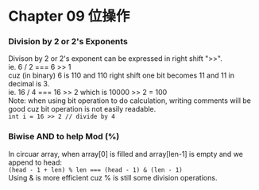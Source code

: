 # Chapter 09 位操作

### Division by 2 or 2's Exponents
Divison by 2 or 2's exponent can be expressed in right shift ">>".  
ie. 6 / 2  === 6 >> 1  
cuz (in binary) 6 is 110 and 110 right shift one bit becomes 11 and 11 in decimal is 3.  
ie. 16 / 4 === 16 >> 2  which is 10000 >> 2 = 100  
Note: when using bit operation to do calculation, writing comments will be good cuz bit operation is not easily readable.  
```int i = 16 >> 2 // divide by 4 ```  

### Biwise AND to help Mod (%)
In circuar array, when array[0] is filled and array[len-1] is empty and we append to head:  
```(head - 1 + len) % len === (head - 1) & (len - 1)```  
Using & is more efficient cuz % is still some division operations.  

 